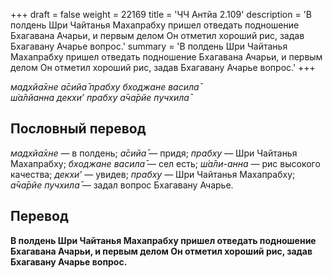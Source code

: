 +++
draft = false
weight = 22169
title = 'ЧЧ Антйа 2.109'
description = 'В полдень Шри Чайтанья Махапрабху пришел отведать подношение Бхагавана Ачарьи, и первым делом Он отметил хороший рис, задав Бхагавану Ачарье вопрос.'
summary = 'В полдень Шри Чайтанья Махапрабху пришел отведать подношение Бхагавана Ачарьи, и первым делом Он отметил хороший рис, задав Бхагавану Ачарье вопрос.'
+++

_мадхйа̄хне а̄сийа̄ прабху бходжане васила̄  
ш́а̄лйанна декхи’ прабху а̄ча̄рйе пучхила̄_

## Пословный перевод

_мадхйа̄хне_ — в полдень; _а̄сийа̄_ — придя; _прабху_ — Шри Чайтанья Махапрабху; _бходжане_ _васила̄_ — сел есть; _ш́а̄ли_\-_анна_ — рис высокого качества; _декхи’_ — увидев; _прабху_ — Шри Чайтанья Махапрабху; _а̄ча̄рйе_ _пучхила̄_ — задал вопрос Бхагавану Ачарье.

## Перевод

**В полдень Шри Чайтанья Махапрабху пришел отведать подношение Бхагавана Ачарьи, и первым делом Он отметил хороший рис, задав Бхагавану Ачарье вопрос.**
